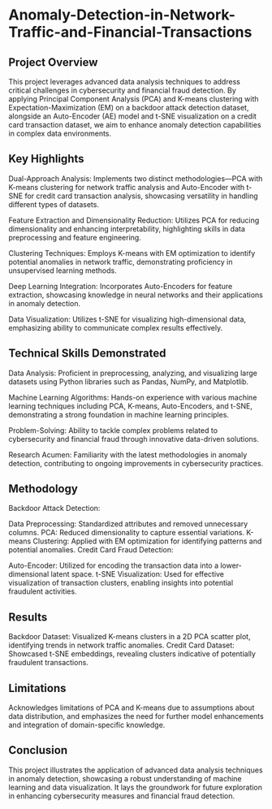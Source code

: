 # Anomaly-Detection-in-Network-Traffic-and-Financial-Transactions

## Project Overview
This project leverages advanced data analysis techniques to address critical challenges in cybersecurity and financial fraud detection. By applying Principal Component Analysis (PCA) and K-means clustering with Expectation-Maximization (EM) on a backdoor attack detection dataset, alongside an Auto-Encoder (AE) model and t-SNE visualization on a credit card transaction dataset, we aim to enhance anomaly detection capabilities in complex data environments.

## Key Highlights
Dual-Approach Analysis: Implements two distinct methodologies—PCA with K-means clustering for network traffic analysis and Auto-Encoder with t-SNE for credit card transaction analysis, showcasing versatility in handling different types of datasets.

Feature Extraction and Dimensionality Reduction: Utilizes PCA for reducing dimensionality and enhancing interpretability, highlighting skills in data preprocessing and feature engineering.

Clustering Techniques: Employs K-means with EM optimization to identify potential anomalies in network traffic, demonstrating proficiency in unsupervised learning methods.

Deep Learning Integration: Incorporates Auto-Encoders for feature extraction, showcasing knowledge in neural networks and their applications in anomaly detection.

Data Visualization: Utilizes t-SNE for visualizing high-dimensional data, emphasizing ability to communicate complex results effectively.

## Technical Skills Demonstrated
Data Analysis: Proficient in preprocessing, analyzing, and visualizing large datasets using Python libraries such as Pandas, NumPy, and Matplotlib.

Machine Learning Algorithms: Hands-on experience with various machine learning techniques including PCA, K-means, Auto-Encoders, and t-SNE, demonstrating a strong foundation in machine learning principles.

Problem-Solving: Ability to tackle complex problems related to cybersecurity and financial fraud through innovative data-driven solutions.

Research Acumen: Familiarity with the latest methodologies in anomaly detection, contributing to ongoing improvements in cybersecurity practices.

## Methodology
Backdoor Attack Detection:

Data Preprocessing: Standardized attributes and removed unnecessary columns.
PCA: Reduced dimensionality to capture essential variations.
K-means Clustering: Applied with EM optimization for identifying patterns and potential anomalies.
Credit Card Fraud Detection:

Auto-Encoder: Utilized for encoding the transaction data into a lower-dimensional latent space.
t-SNE Visualization: Used for effective visualization of transaction clusters, enabling insights into potential fraudulent activities.

## Results
Backdoor Dataset: Visualized K-means clusters in a 2D PCA scatter plot, identifying trends in network traffic anomalies.
Credit Card Dataset: Showcased t-SNE embeddings, revealing clusters indicative of potentially fraudulent transactions.

## Limitations 
Acknowledges limitations of PCA and K-means due to assumptions about data distribution, and emphasizes the need for further model enhancements and integration of domain-specific knowledge.


## Conclusion
This project illustrates the application of advanced data analysis techniques in anomaly detection, showcasing a robust understanding of machine learning and data visualization. It lays the groundwork for future exploration in enhancing cybersecurity measures and financial fraud detection.
